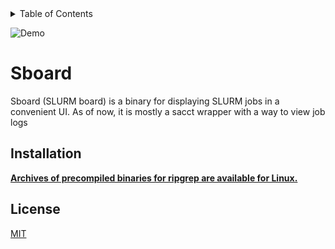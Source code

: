 <details>
<summary>Table of Contents</summary>

- [Sboard](#Sboard)
  - [Installation](#installation)
  - [License](#license)

</details>

<!-- cargo-rdme start -->

![Demo](https://github.com/leohscl/sboard/blob/main/assets/render_sboard.gif)

# Sboard

Sboard (SLURM board) is a binary for displaying SLURM jobs in a convenient UI.
As of now, it is mostly a sacct wrapper with a way to view job logs

## Installation

**[Archives of precompiled binaries for ripgrep are available for Linux.](https://github.com/leohscl/sboard/releases)**

## License

[MIT](./LICENSE)
